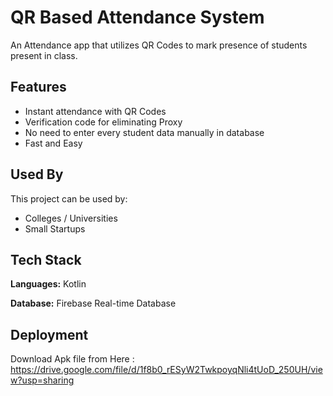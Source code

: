 
# QR Based Attendance System

An Attendance app that utilizes QR Codes to mark presence of students present in class.


## Features

- Instant attendance with QR Codes
- Verification code for eliminating Proxy
- No need to enter every student data manually in database
- Fast and Easy


## Used By

This project can be used by:

- Colleges / Universities
- Small Startups


## Tech Stack

**Languages:** Kotlin

**Database:** Firebase Real-time Database


## Deployment

Download Apk file from Here : https://drive.google.com/file/d/1f8b0_rESyW2TwkpoyqNli4tUoD_250UH/view?usp=sharing

